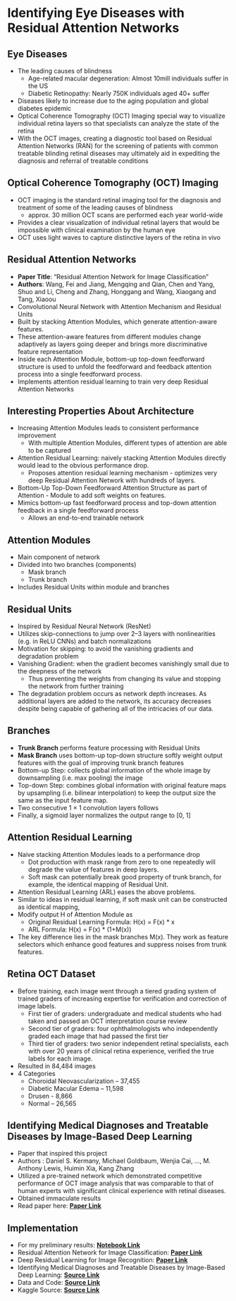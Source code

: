 # Identifying Eye Diseases with Residual Attention Networks

## Eye Diseases

- The leading causes of blindness
    - Age-related macular degeneration: Almost 10mill individuals suffer in the US
    - Diabetic Retinopathy: Nearly 750K individuals aged 40+ suffer
- Diseases likely to increase due to the aging population and global diabetes epidemic
- Optical Coherence Tomography (OCT) Imaging special way to visualize individual retina layers so that specialists can analyze the state of the retina
- With the OCT images, creating a diagnostic tool based on Residual Attention Networks (RAN) for the screening of patients with common treatable blinding retinal diseases may ultimately aid in expediting the diagnosis and referral of treatable conditions 

## Optical Coherence Tomography (OCT) Imaging
- OCT imaging is the standard retinal imaging tool for the diagnosis and treatment of some of the leading causes of blindness
    - approx. 30 million OCT scans are performed each year world-wide
- Provides a clear visualization of individual retinal layers that would be impossible with clinical examination by the human eye 
- OCT uses light waves to capture distinctive layers of the retina in vivo 

## Residual Attention Networks

- **Paper Title**: “Residual Attention Network for Image Classification”
- **Authors**: Wang, Fei and Jiang, Mengqing and Qian, Chen and Yang, Shuo and Li, Cheng and Zhang, Honggang and Wang, Xiaogang and Tang, Xiaoou
- Convolutional Neural Network with Attention Mechanism and Residual Units
- Built by stacking Attention Modules, which generate attention-aware features. 
- These attention-aware features from different modules change adaptively as layers going deeper and brings more discriminative feature representation
- Inside each Attention Module, bottom-up top-down feedforward structure is used to unfold the feedforward and feedback attention process into a single feedforward process. 
- Implements attention residual learning to train very deep Residual Attention Networks

## Interesting Properties About Architecture

- Increasing Attention Modules leads to consistent performance improvement
    - With multiple Attention Modules, different types of attention are able to be captured
- Attention Residual Learning: naively stacking Attention Modules directly would lead to the obvious performance drop. 
    - Proposes attention residual learning mechanism - optimizes very deep Residual Attention Network with hundreds of layers. 
- Bottom-Up Top-Down Feedforward Attention Structure as part of Attention   - Module to add soft weights on features. 
- Mimics bottom-up fast feedforward process and top-down attention feedback in a single feedforward process 
    - Allows an end-to-end trainable network

## Attention Modules

- Main component of network
- Divided into two branches (components)
    - Mask branch
    - Trunk branch
- Includes Residual Units within module and branches

## Residual Units

- Inspired by Residual Neural Network (ResNet)
- Utilizes skip-connections to jump over 2–3 layers with nonlinearities (e.g. in ReLU CNNs) and batch normalizations
- Motivation for skipping: to avoid the vanishing gradients and degradation problem
- Vanishing Gradient: when the gradient becomes vanishingly small due to the deepness of the network
    - Thus preventing the weights from changing its value and stopping the network from further training
- The degradation problem occurs as network depth increases. As additional layers are added to the network, its accuracy decreases despite being capable of gathering all of the intricacies of our data. 

## Branches

- **Trunk Branch** performs feature processing with Residual Units
- **Mask Branch** uses bottom-up top-down structure softly weight output features with the goal of improving trunk branch features
- Bottom-up Step: collects global information of the whole image by downsampling (i.e. max pooling) the image
- Top-down Step: combines global information with original feature maps by upsampling (i.e. bilinear interpolation) to keep the output size the same as the input feature map. 
- Two consecutive 1 × 1 convolution layers follows 
- Finally, a sigmoid layer normalizes the output range to [0, 1] 

## Attention Residual Learning

- Naive stacking Attention Modules leads to a performance drop
    - Dot production with mask range from zero to one repeatedly will degrade the value of features in deep layers. 
    - Soft mask can potentially break good property of trunk branch, for example, the identical mapping of Residual Unit.
- Attention Residual Learning (ARL) eases the above problems. 
- Similar to ideas in residual learning, if soft mask unit can be constructed as identical mapping,
- Modify output H of Attention Module as
    - Original Residual Learning Formula: H(x) = F(x) * x
    - ARL Formula: H(x) = F(x) * (1+M(x))
- The key difference lies in the mask branches M(x). They work as feature selectors which enhance good features and suppress noises from trunk features.

## Retina OCT Dataset 

- Before training, each image went through a tiered grading system of trained graders of increasing expertise for verification and correction of image labels. 
    - First tier of graders: undergraduate and medical students who had taken and passed an OCT interpretation course review
    - Second tier of graders: four ophthalmologists who independently graded each image that had passed the first tier
    - Third tier of graders: two senior independent retinal specialists, each with over 20 years of clinical retina experience, verified the true labels for each image. 
- Resulted in 84,484 images
- 4 Categories 
    - Choroidal Neovascularization – 37,455
    - Diabetic Macular Edema – 11,598
    - Drusen -  8,866
    - Normal – 26,565

 ## Identifying Medical Diagnoses and Treatable Diseases by Image-Based Deep Learning
- Paper that inspired this project
- Authors : Daniel S. Kermany, Michael Goldbaum, Wenjia Cai, ..., M. Anthony Lewis, Huimin Xia, Kang Zhang
- Utilized a pre-trained network which demonstrated competitive performance of OCT image analysis that was comparable to that of human experts with significant clinical experience with retinal diseases. 
- Obtained immaculate results
- Read paper here: **[Paper Link](https://www.cell.com/cell/fulltext/S0092-8674(18)30154-5)**

## Implementation

- For my preliminary results: **[Notebook Link](https://github.com/deontaepharr/Eye-Disease-Classification-With-Residual-Attention-Networks/blob/master/Notebooks/Eye%20Disorder%20Classification%20with%20Residual%20Attention%20Network.ipynb)**
- Residual Attention Network for Image Classification: **[Paper Link](https://arxiv.org/abs/1704.06904)**
- Deep Residual Learning for Image Recognition:  **[Paper Link](https://arxiv.org/abs/1512.03385)**
- Identifying Medical Diagnoses and Treatable Diseases by Image-Based Deep Learning: **[Source Link](https://www.cell.com/cell/fulltext/S0092-8674(18)30154-5)**
- Data and Code: **[Source Link](https://data.mendeley.com/datasets/rscbjbr9sj/2)**
- Kaggle Source: **[Source Link](https://www.kaggle.com/paultimothymooney/kermany2018)**


